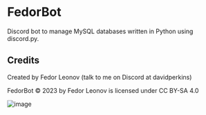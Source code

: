 # FedorBot

Discord bot to manage MySQL databases written in Python using discord.py.

## Credits
Created by Fedor Leonov (talk to me on Discord at davidperkins)

FedorBot © 2023 by Fedor Leonov is licensed under CC BY-SA 4.0 

![image](https://github.com/fedor-leonov/FedorBot/assets/67826860/d2fb7da8-a749-4b95-ad82-39d3a2fc611b)
